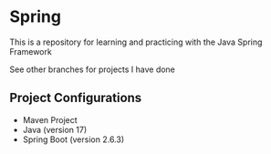 # Spring
This is a repository for learning and practicing with the Java Spring Framework

See other branches for projects I have done

## Project Configurations
- Maven Project
- Java (version 17)
- Spring Boot (version 2.6.3)
